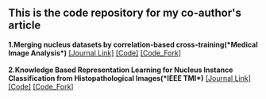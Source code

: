 ## This is the code repository for my co-author's article

<summary>
    <b>1.Merging nucleus datasets by correlation-based cross-training(*Medical Image Analysis*)</b>
    <a href="https://www.sciencedirect.com/science/article/abs/pii/S1361841522003334" target="blank">[Journal Link]</a>
    <a href="https://github.com/WinnieLaugh/Dataset_Merger" target="blank">[Code]</a>
    <a href="https://github.com/Xiyue-Wang/Other-co_author-paper-code/tree/main/Dataset_Merger" target="blank">[Code_Fork]</a>

</summary> &nbsp





<summary>
    <b>2.Knowledge Based Representation Learning for Nucleus Instance Classification from Histopathological Images(*IEEE TMI*)</b>
    <a href="https://ieeexplore.ieee.org/document/9869632" target="blank">[Journal Link]</a>
    <a href="https://github.com/WinnieLaugh/StructuredTriplet" target="blank">[Code]</a>
    <a href="https://github.com/Xiyue-Wang/Other-co_author-paper-code/tree/main/StructuredTriplet" target="blank">[Code_Fork]</a>
</summary>